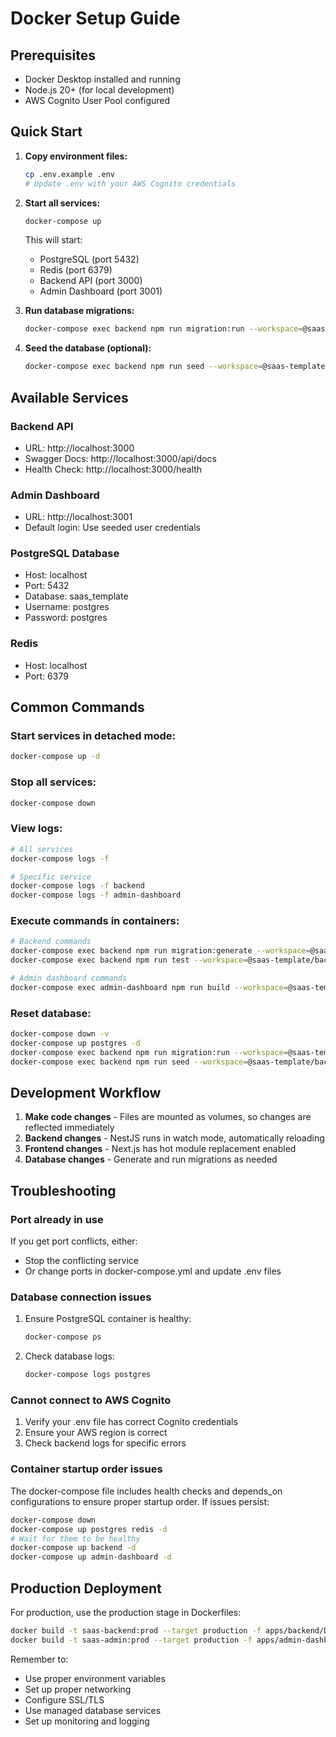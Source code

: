 # Docker Setup Guide

## Prerequisites
- Docker Desktop installed and running
- Node.js 20+ (for local development)
- AWS Cognito User Pool configured

## Quick Start

1. **Copy environment files:**
   ```bash
   cp .env.example .env
   # Update .env with your AWS Cognito credentials
   ```

2. **Start all services:**
   ```bash
   docker-compose up
   ```

   This will start:
   - PostgreSQL (port 5432)
   - Redis (port 6379)
   - Backend API (port 3000)
   - Admin Dashboard (port 3001)

3. **Run database migrations:**
   ```bash
   docker-compose exec backend npm run migration:run --workspace=@saas-template/backend
   ```

4. **Seed the database (optional):**
   ```bash
   docker-compose exec backend npm run seed --workspace=@saas-template/backend
   ```

## Available Services

### Backend API
- URL: http://localhost:3000
- Swagger Docs: http://localhost:3000/api/docs
- Health Check: http://localhost:3000/health

### Admin Dashboard
- URL: http://localhost:3001
- Default login: Use seeded user credentials

### PostgreSQL Database
- Host: localhost
- Port: 5432
- Database: saas_template
- Username: postgres
- Password: postgres

### Redis
- Host: localhost
- Port: 6379

## Common Commands

### Start services in detached mode:
```bash
docker-compose up -d
```

### Stop all services:
```bash
docker-compose down
```

### View logs:
```bash
# All services
docker-compose logs -f

# Specific service
docker-compose logs -f backend
docker-compose logs -f admin-dashboard
```

### Execute commands in containers:
```bash
# Backend commands
docker-compose exec backend npm run migration:generate --workspace=@saas-template/backend -- -n MigrationName
docker-compose exec backend npm run test --workspace=@saas-template/backend

# Admin dashboard commands
docker-compose exec admin-dashboard npm run build --workspace=@saas-template/admin-dashboard
```

### Reset database:
```bash
docker-compose down -v
docker-compose up postgres -d
docker-compose exec backend npm run migration:run --workspace=@saas-template/backend
docker-compose exec backend npm run seed --workspace=@saas-template/backend
```

## Development Workflow

1. **Make code changes** - Files are mounted as volumes, so changes are reflected immediately
2. **Backend changes** - NestJS runs in watch mode, automatically reloading
3. **Frontend changes** - Next.js has hot module replacement enabled
4. **Database changes** - Generate and run migrations as needed

## Troubleshooting

### Port already in use
If you get port conflicts, either:
- Stop the conflicting service
- Or change ports in docker-compose.yml and update .env files

### Database connection issues
1. Ensure PostgreSQL container is healthy:
   ```bash
   docker-compose ps
   ```
2. Check database logs:
   ```bash
   docker-compose logs postgres
   ```

### Cannot connect to AWS Cognito
1. Verify your .env file has correct Cognito credentials
2. Ensure your AWS region is correct
3. Check backend logs for specific errors

### Container startup order issues
The docker-compose file includes health checks and depends_on configurations to ensure proper startup order. If issues persist:
```bash
docker-compose down
docker-compose up postgres redis -d
# Wait for them to be healthy
docker-compose up backend -d
docker-compose up admin-dashboard -d
```

## Production Deployment

For production, use the production stage in Dockerfiles:
```bash
docker build -t saas-backend:prod --target production -f apps/backend/Dockerfile .
docker build -t saas-admin:prod --target production -f apps/admin-dashboard/Dockerfile .
```

Remember to:
- Use proper environment variables
- Set up proper networking
- Configure SSL/TLS
- Use managed database services
- Set up monitoring and logging